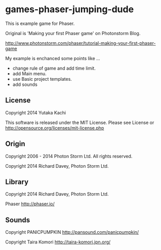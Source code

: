 games-phaser-jumping-dude
=========================

This is example game for Phaser.

Original is 'Making your first Phaser game' on Photonstorm Blog.

http://www.photonstorm.com/phaser/tutorial-making-your-first-phaser-game

My example is enchanced some points like ...

* change rule of game and add time limit.
* add Main menu.
* use Basic project templates.
* add sounds


License
-------

Copyright 2014 Yutaka Kachi

This software is released under the MIT License. Please see License or  http://opensource.org/licenses/mit-license.php


Origin
------

Copyright 2006 - 2014 Photon Storm Ltd. All rights reserved.

Copyright 2014 Richard Davey, Photon Storm Ltd.


Library
-------

Copyright 2014 Richard Davey, Photon Storm Ltd.

Phaser http://phaser.io/


Sounds
--------

Copyright PANICPUMPKIN  http://pansound.com/panicpumpkin/

Copyright Taira Komori  http://taira-komori.jpn.org/

